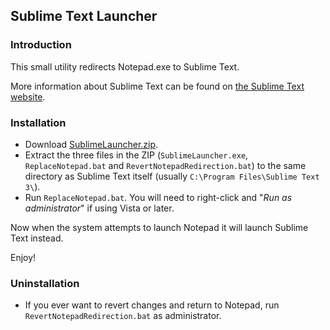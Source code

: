 ## Sublime Text Launcher

### Introduction
This small utility redirects Notepad.exe to Sublime Text.

More information about Sublime Text can be found on [the Sublime Text website](http://www.sublimetext.com/).

### Installation

* Download [SublimeLauncher.zip](zip/SublimeLauncher.zip?raw=true).
* Extract the three files in the ZIP (`SublimeLauncher.exe`, `ReplaceNotepad.bat` and `RevertNotepadRedirection.bat`) to the same directory as Sublime Text itself (usually `C:\Program Files\Sublime Text 3\`).
* Run `ReplaceNotepad.bat`. You will need to right-click and "_Run as administrator_" if using Vista or later.

Now when the system attempts to launch Notepad it will launch Sublime Text instead.

Enjoy!

### Uninstallation
* If you ever want to revert changes and return to Notepad, run `RevertNotepadRedirection.bat` as administrator.
